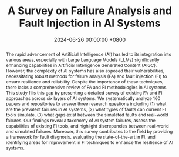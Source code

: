 ---
title:          "A Survey on Failure Analysis and Fault Injection in AI Systems"
date:           2024-06-26 00:00:00 +0800
selected:       true
# pub:            >-
#                 In 32nd ACM International Conference on the Foundations of Software Engineering.
# pub_pre:        >-
#                 <span class="badge badge-pill badge-custom badge-info">CSUR</span>
# <span class="badge badge-pill badge-custom badge-info">FSE'24</span>
pub_post:       'Under review.'
# pub_last:       '🏆 <span style="color:red"><b>Best Paper Award</b></span>'
abstract: >-
    The rapid advancement of Artificial Intelligence (AI) has led to its integration into various areas, especially with Large Language Models (LLMs) significantly enhancing capabilities in Artificial Intelligence Generated Content (AIGC). However, the complexity of AI systems has also exposed their vulnerabilities, necessitating robust methods for failure analysis (FA) and fault injection (FI) to ensure resilience and reliability. Despite the importance of these techniques, there lacks a comprehensive review of FA and FI methodologies in AI systems. This study fills this gap by presenting a detailed survey of existing FA and FI approaches across six layers of AI systems. We systematically analyze 160 papers and repositories to answer three research questions including (1) what are the prevalent failures in AI systems, (2) what types of faults can current FI tools simulate, (3) what gaps exist between the simulated faults and real-world failures. Our findings reveal a taxonomy of AI system failures, assess the capabilities of existing FI tools, and highlight discrepancies between real-world and simulated failures. Moreover, this survey contributes to the field by providing a framework for fault diagnosis, evaluating the state-of-the-art in FI, and identifying areas for improvement in FI techniques to enhance the resilience of AI systems.
# cover:          assets/images/covers/Prism-cover.png
authors:
  - Guangba Yu
  - Gou Tan
  - Haojia Huang
  - Zhenyu Zhang
  - Pengfei Chen
  - Roberto Natella
  - Zibin Zheng


links:
  Paper: https://yuxiaoba.github.io/files/survey/chaosai.pdf
  Arxiv: https://arxiv.org/pdf/2407.00125
  Project: https://github.com/IntelligentDDS/awesome-papers/tree/main/Fault_tolerance#ai-system
  BibTex: https://yuxiaoba.github.io/files/survey/chaosai-bibtex.txt
  # Slides: 
  # DOI: 
  # 
---